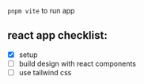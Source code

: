 
`pnpm vite` to run app

## react app checklist:
- [x] setup
- [ ] build design with react components
- [ ] use tailwind css
